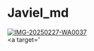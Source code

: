 # Javiel_md

<a href="https://imgbb.com/"><img src="https://i.ibb.co/9kQGvLgb/IMG-20250227-WA0037.jpg" alt="IMG-20250227-WA0037" border="0"></a><br /><a target='
